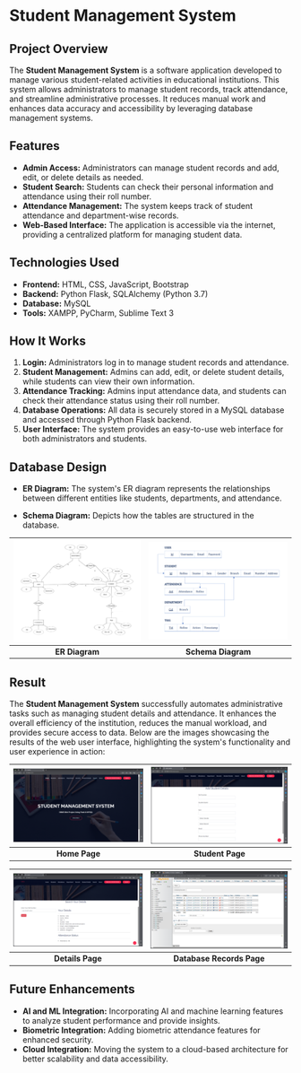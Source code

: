 # Student Management System

## Project Overview
The **Student Management System** is a software application developed to manage various student-related activities in educational institutions. This system allows administrators to manage student records, track attendance, and streamline administrative processes. It reduces manual work and enhances data accuracy and accessibility by leveraging database management systems.

## Features
- **Admin Access:** Administrators can manage student records and add, edit, or delete details as needed.
- **Student Search:** Students can check their personal information and attendance using their roll number.
- **Attendance Management:** The system keeps track of student attendance and department-wise records.
- **Web-Based Interface:** The application is accessible via the internet, providing a centralized platform for managing student data.

## Technologies Used
- **Frontend:** HTML, CSS, JavaScript, Bootstrap
- **Backend:** Python Flask, SQLAlchemy (Python 3.7)
- **Database:** MySQL
- **Tools:** XAMPP, PyCharm, Sublime Text 3

## How It Works
1. **Login:** Administrators log in to manage student records and attendance.
2. **Student Management:** Admins can add, edit, or delete student details, while students can view their own information.
3. **Attendance Tracking:** Admins input attendance data, and students can check their attendance status using their roll number.
4. **Database Operations:** All data is securely stored in a MySQL database and accessed through Python Flask backend.
5. **User Interface:** The system provides an easy-to-use web interface for both administrators and students.

## Database Design
- **ER Diagram:** The system's ER diagram represents the relationships between different entities like students, departments, and attendance.

- **Schema Diagram:** Depicts how the tables are structured in the database.


| ![ER Diagram](assets/er.png)    | ![Schema Diagram](assets/schema.png) |
|:-----------------------------------------------:|:---------------------------------------------------:|
| **ER Diagram**                                  | **Schema Diagram**                                  |


## Result
The **Student Management System** successfully automates administrative tasks such as managing student details and attendance. It enhances the overall efficiency of the institution, reduces the manual workload, and provides secure access to data. Below are the images showcasing the results of the web user interface, highlighting the system's functionality and user experience in action:


| ![Home Page](assets/home.png) | ![Student Page](assets/student.png) |
|:-------------------------------------------:|:-----------------------------------------------:|
| **Home Page**                               | **Student Page**                               |

| ![Details Page](assets/details.png) | ![Database Records Page](assets/database.png) |
|:------------------------------------------------:|:--------------------------------------------------------------:|
| **Details Page**                                 | **Database Records Page**                                     |


## Future Enhancements
- **AI and ML Integration:** Incorporating AI and machine learning features to analyze student performance and provide insights.
- **Biometric Integration:** Adding biometric attendance features for enhanced security.
- **Cloud Integration:** Moving the system to a cloud-based architecture for better scalability and data accessibility.
